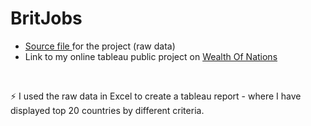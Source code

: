 # BritJobs

- <a href=""> Source file </a> for the project (raw data)
- Link to my online tableau public project on <a href="https://public.tableau.com/app/profile/rashedul.hasan7669/viz/BritJobs_16921943582200/Dashboard1">Wealth Of Nations</a>

<br>

⚡ I used the raw data in Excel to create a tableau report - where I have displayed top 20 countries by different criteria. 

<br>
